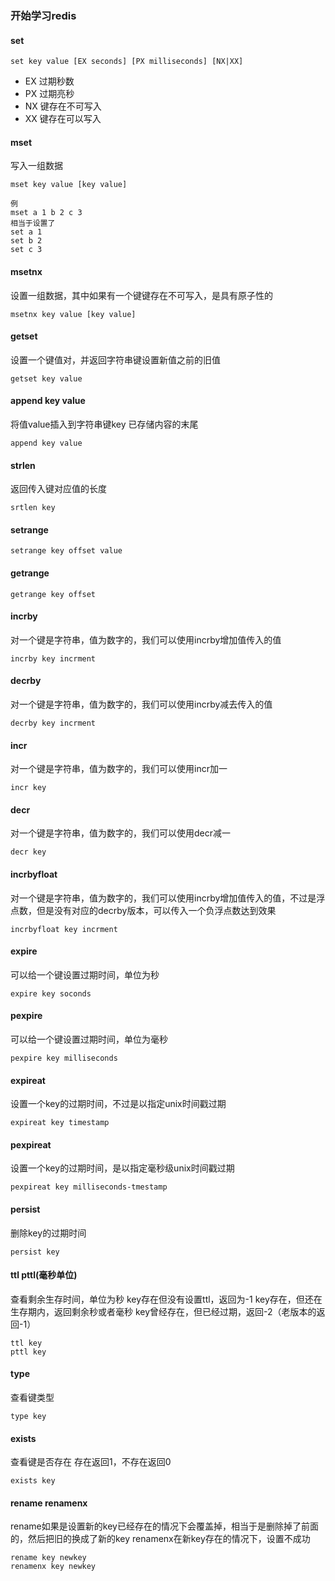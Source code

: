 ### 开始学习redis

#### set
```
set key value [EX seconds] [PX milliseconds] [NX|XX]
```
- EX 过期秒数
- PX 过期亮秒
- NX 键存在不可写入
- XX 键存在可以写入


#### mset
写入一组数据
```
mset key value [key value]

例
mset a 1 b 2 c 3
相当于设置了
set a 1
set b 2
set c 3
```

#### msetnx
设置一组数据，其中如果有一个键键存在不可写入，是具有原子性的
```
msetnx key value [key value]
```

#### getset
设置一个键值对，并返回字符串键设置新值之前的旧值
```
getset key value
```

#### append key value
将值value插入到字符串键key 已存储内容的末尾
```
append key value
```

#### strlen
返回传入键对应值的长度
```
srtlen key
```

#### setrange
```
setrange key offset value
```

#### getrange
```
getrange key offset
```


#### incrby
对一个键是字符串，值为数字的，我们可以使用incrby增加值传入的值
```
incrby key incrment
```

#### decrby
对一个键是字符串，值为数字的，我们可以使用incrby减去传入的值
```
decrby key incrment
```

#### incr
对一个键是字符串，值为数字的，我们可以使用incr加一
```
incr key
```

#### decr
对一个键是字符串，值为数字的，我们可以使用decr减一
```
decr key
```

#### incrbyfloat
对一个键是字符串，值为数字的，我们可以使用incrby增加值传入的值，不过是浮点数，但是没有对应的decrby版本，可以传入一个负浮点数达到效果
```
incrbyfloat key incrment
```

#### expire
可以给一个键设置过期时间，单位为秒
```
expire key soconds
```

#### pexpire
可以给一个键设置过期时间，单位为毫秒
```
pexpire key milliseconds
```

#### expireat
设置一个key的过期时间，不过是以指定unix时间戳过期
```
expireat key timestamp
```

#### pexpireat
设置一个key的过期时间，是以指定毫秒级unix时间戳过期
```
pexpireat key milliseconds-tmestamp
```

#### persist
删除key的过期时间
```
persist key
```

#### ttl pttl(毫秒单位)
查看剩余生存时间，单位为秒
key存在但没有设置ttl，返回为-1
key存在，但还在生存期内，返回剩余秒或者毫秒
key曾经存在，但已经过期，返回-2（老版本的返回-1）
```
ttl key
pttl key
```

#### type
查看键类型
```
type key
```

#### exists 
查看键是否存在
存在返回1，不存在返回0
```
exists key
```

#### rename renamenx
rename如果是设置新的key已经存在的情况下会覆盖掉，相当于是删除掉了前面的，然后把旧的换成了新的key
renamenx在新key存在的情况下，设置不成功

```
rename key newkey
renamenx key newkey
```

